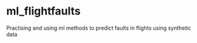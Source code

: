 # ml_flightfaults
Practising and using ml methods to predict faults in flights using synthetic data
